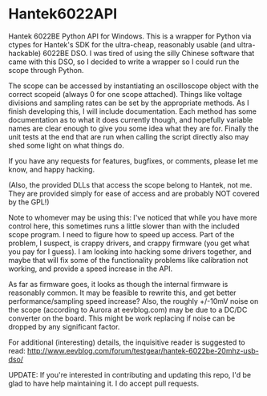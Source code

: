Hantek6022API
=============

Hantek 6022BE Python API for Windows. This is a wrapper for Python via ctypes for Hantek's SDK for the ultra-cheap, reasonably usable
(and ultra-hackable) 6022BE DSO. I was tired of using the silly Chinese software that came with this DSO, so I decided
to write a wrapper so I could run the scope through Python. 

The scope can be accessed by instantiating an oscilloscope object with the correct scopeid (always 0 for one scope
attached). Things like voltage divisions and sampling rates can be set by the appropriate methods. As I finish developing
this, I will include documentation. Each method has some documentation as to what it does currently though, and hopefully
variable names are clear enough to give you some idea what they are for. Finally the unit tests at the end that are
run when calling the script directly also may shed some light on what things do.

If you have any requests for features, bugfixes, or comments, please let me know, and happy hacking.

(Also, the provided DLLs that access the scope belong to Hantek, not me. They are provided simply for ease of access and
are probably NOT covered by the GPL!)

Note to whomever may be using this:
I've noticed that while you have more control here, this sometimes runs a little slower than with the included scope program.
I need to figure how to speed up access. Part of the problem, I suspect, is crappy drivers, and crappy firmware (you get what
you pay for I guess). I am looking into hacking some drivers together, and maybe that will fix some of the functionality problems
like calibration not working, and provide a speed increase in the API.

As far as firmware goes, it looks as though the internal firmware is reasonably common. It may be feasible to rewrite this,
and get better performance/sampling speed increase? Also, the roughly +/-10mV noise on the scope (according to Aurora at eevblog.com) 
may be due to a DC/DC converter on the board. This might be work replacing if noise can be dropped by any significant factor.

For additional (interesting) details, the inquisitive reader is suggested to read:
http://www.eevblog.com/forum/testgear/hantek-6022be-20mhz-usb-dso/ 

UPDATE: If you're interested in contributing and updating this repo, I'd be glad to have help maintaining it. I do accept pull requests.
